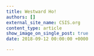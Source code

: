 ```yaml
---
title: Westward Ho!
authors: []
external_site_name: CSIS.org
content_type: article
show_image_on_single_post: true
date: 2018-09-12 00:00:00 +0000

---
```


